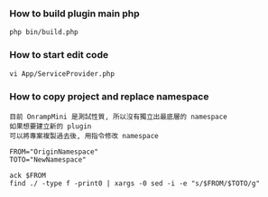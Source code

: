 ### How to build plugin main php
```
php bin/build.php
```

### How to start edit code
```
vi App/ServiceProvider.php
```

### How to copy project and replace namespace
```
目前 OnrampMini 是測試性質, 所以沒有獨立出最底層的 namespace
如果想要建立新的 plugin
可以將專案複製過去後, 用指令修改 namespace

FROM="OriginNamespace"
TOTO="NewNamespace"

ack $FROM
find ./ -type f -print0 | xargs -0 sed -i -e "s/$FROM/$TOTO/g"




```